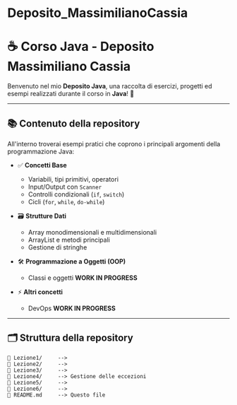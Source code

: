 # Deposito_MassimilianoCassia
# ☕ Corso Java - Deposito Massimiliano Cassia

Benvenuto nel mio **Deposito Java**, una raccolta di esercizi, progetti ed esempi realizzati durante il corso in **Java**! 🚀

---

## 📚 Contenuto della repository

All'interno troverai esempi pratici che coprono i principali argomenti della programmazione Java:

- ✅ **Concetti Base**
  - Variabili, tipi primitivi, operatori
  - Input/Output con `Scanner`
  - Controlli condizionali (`if`, `switch`)
  - Cicli (`for`, `while`, `do-while`)

- 🗃️ **Strutture Dati**
  - Array monodimensionali e multidimensionali
  - ArrayList e metodi principali
  - Gestione di stringhe
    
- 🛠️ **Programmazione a Oggetti (OOP)**
  - Classi e oggetti
    **WORK IN PROGRESS**
  
- ⚡ **Altri concetti**
  - DevOps
   **WORK IN PROGRESS**

---

## 🗂️ Struttura della repository

```plaintext
📁 Lezione1/     --> 
📁 Lezione2/     -->
📁 Lezione3/     --> 
📁 Lezione4/     --> Gestione delle eccezioni
📁 Lezione5/     -->
📁 Lezione6/     --> 
📄 README.md     --> Questo file

